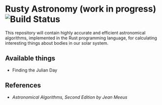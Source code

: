 # Rusty Astronomy (work in progress) ![Build Status](https://travis-ci.org/qpid/rusty-astronomy.svg?branch=master)
This repository will contain highly accurate and efficient astronomical algorithms, implemented in the Rust programming language, for calculating interesting things about bodies in our solar system.

## Available things
* Finding the Julian Day

## References
* *Astronomical Algorithms, Second Edition by Jean Meeus*